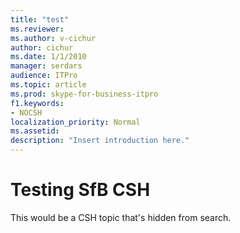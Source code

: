```yaml
---
title: "test"
ms.reviewer: 
ms.author: v-cichur
author: cichur
ms.date: 1/1/2010
manager: serdars
audience: ITPro
ms.topic: article
ms.prod: skype-for-business-itpro
f1.keywords:
- NOCSH
localization_priority: Normal
ms.assetid: 
description: "Insert introduction here."
---
```


# Testing SfB CSH

This would be a CSH topic that's hidden from search.


